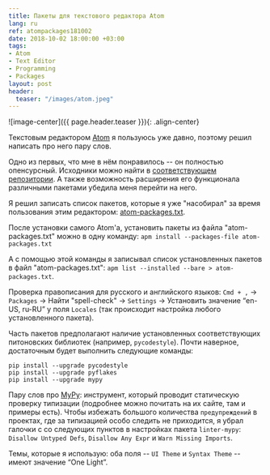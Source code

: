 ```yaml
---
title: Пакеты для текстового редактора Atom
lang: ru
ref: atompackages181002
date: 2018-10-02 18:00:00 +03:00
tags:
- Atom
- Text Editor
- Programming
- Packages
layout: post
header:
  teaser: "/images/atom.jpeg"
---
```


![image-center]({{ page.header.teaser }}){: .align-center}

Текстовым редактором [Atom](https://atom.io) я пользуюсь уже давно, поэтому решил написать про него пару слов.

Одно из первых, что мне в нём понравилось -- он полностью опенсурсный. Исходники можно найти в [соответствующем репозитории](https://github.com/atom/atom). А также возможность расширения его функционала различными пакетами убедила меня перейти на него.

Я решил записать список пакетов, которые я уже "насобирал" за время пользования этим редактором: [atom-packages.txt](/files/atom-packages.txt).

После установки самого Atom'a, установить пакеты из файла "atom-packages.txt" можно в одну команду: `apm install --packages-file atom-packages.txt`

А с помощью этой команды я записывал список установленных пакетов в файл "atom-packages.txt": `apm list --installed --bare > atom-packages.txt`.

Проверка правописания для русского и английского языков: `Cmd + ,` -> `Packages` -> Найти "spell-check" -> `Settings` -> Установить значение “en-US, ru-RU” у поля `Locales` (так происходит настройка любого установленного пакета).

Часть пакетов предполагают наличие установленных соответствующих питоновских библиотек (например, `pycodestyle`). Почти наверное, достаточным будет выполнить следующие команды:
```
pip install --upgrade pycodestyle
pip install --upgrade pyflakes
pip install --upgrade mypy
```

Пару слов про [MyPy](http://mypy-lang.org/index.html): инструмент, который проводит статическую проверку типизации (подробнее можно почитать на их сайте, там и примеры есть). Чтобы избежать большого количества `предупреждений` в проектах, где за типизацией особо следить не приходится, я убрал галочки с со следующих пунктов в настройках пакета `linter-mypy`: `Disallow Untyped Defs`, `Disallow Any Expr` и `Warn Missing Imports`.

Темы, которые я использую: оба поля -- `UI Theme` и `Syntax Theme` -- имеют значение “One Light”.
